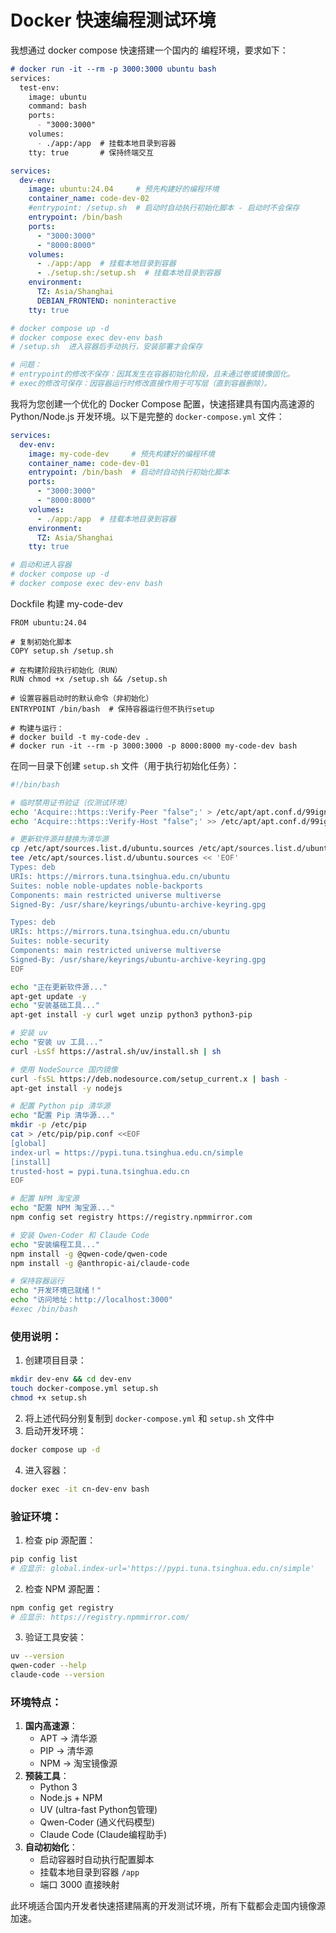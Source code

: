 # Docker 快速编程测试环境

我想通过 docker compose 快速搭建一个国内的 编程环境，要求如下：

```Markdown
# docker run -it --rm -p 3000:3000 ubuntu bash
services:
  test-env:
    image: ubuntu
    command: bash
    ports:
      - "3000:3000"
    volumes:
      - ./app:/app  # 挂载本地目录到容器
    tty: true       # 保持终端交互
```

```YAML
services:
  dev-env:
    image: ubuntu:24.04     # 预先构建好的编程环境
    container_name: code-dev-02
    #entrypoint: /setup.sh  # 启动时自动执行初始化脚本 - 启动时不会保存
    entrypoint: /bin/bash
    ports:
      - "3000:3000"
      - "8000:8000"
    volumes:
      - ./app:/app  # 挂载本地目录到容器
      - ./setup.sh:/setup.sh  # 挂载本地目录到容器
    environment:
      TZ: Asia/Shanghai
      DEBIAN_FRONTEND: noninteractive
    tty: true

# docker compose up -d
# docker compose exec dev-env bash
# /setup.sh  进入容器后手动执行，安装部署才会保存

# 问题：
# ​​entrypoint的修改不保存​​：因其发生在容器初始化阶段，且未通过卷或镜像固化。
​​# exec的修改可保存​​：因容器运行时修改直接作用于可写层（直到容器删除）。
```



我将为您创建一个优化的 Docker Compose 配置，快速搭建具有国内高速源的 Python/Node.js 开发环境。以下是完整的 `docker-compose.yml` 文件：

```YAML
services:
  dev-env:
    image: my-code-dev     # 预先构建好的编程环境
    container_name: code-dev-01
    entrypoint: /bin/bash  # 启动时自动执行初始化脚本
    ports:
      - "3000:3000"
      - "8000:8000"
    volumes:
      - ./app:/app  # 挂载本地目录到容器
    environment:
      TZ: Asia/Shanghai
    tty: true

# 启动和进入容器
# docker compose up -d
# docker compose exec dev-env bash
```

Dockfile 构建 my-code-dev

```Docker
FROM ubuntu:24.04

# 复制初始化脚本
COPY setup.sh /setup.sh

# 在构建阶段执行初始化（RUN）
RUN chmod +x /setup.sh && /setup.sh

# 设置容器启动时的默认命令（非初始化）
ENTRYPOINT /bin/bash  # 保持容器运行但不执行setup

# 构建与运行​​：
# docker build -t my-code-dev .
# docker run -it --rm -p 3000:3000 -p 8000:8000 my-code-dev bash
```

在同一目录下创建 `setup.sh` 文件（用于执行初始化任务）：

```Bash
#!/bin/bash

# 临时禁用证书验证（仅测试环境）​
echo 'Acquire::https::Verify-Peer "false";' > /etc/apt/apt.conf.d/99ignore-ssl
echo 'Acquire::https::Verify-Host "false";' >> /etc/apt/apt.conf.d/99ignore-ssl

# 更新软件源并替换为清华源
cp /etc/apt/sources.list.d/ubuntu.sources /etc/apt/sources.list.d/ubuntu.sources.bak
tee /etc/apt/sources.list.d/ubuntu.sources << 'EOF'
Types: deb
URIs: https://mirrors.tuna.tsinghua.edu.cn/ubuntu
Suites: noble noble-updates noble-backports
Components: main restricted universe multiverse
Signed-By: /usr/share/keyrings/ubuntu-archive-keyring.gpg

Types: deb
URIs: https://mirrors.tuna.tsinghua.edu.cn/ubuntu
Suites: noble-security
Components: main restricted universe multiverse
Signed-By: /usr/share/keyrings/ubuntu-archive-keyring.gpg
EOF

echo "正在更新软件源..."
apt-get update -y
echo "安装基础工具..."
apt-get install -y curl wget unzip python3 python3-pip

# 安装 uv
echo "安装 uv 工具..."
curl -LsSf https://astral.sh/uv/install.sh | sh

# 使用 NodeSource 国内镜像
curl -fsSL https://deb.nodesource.com/setup_current.x | bash -
apt-get install -y nodejs

# 配置 Python pip 清华源
echo "配置 Pip 清华源..."
mkdir -p /etc/pip
cat > /etc/pip/pip.conf <<EOF
[global]
index-url = https://pypi.tuna.tsinghua.edu.cn/simple
[install]
trusted-host = pypi.tuna.tsinghua.edu.cn
EOF

# 配置 NPM 淘宝源
echo "配置 NPM 淘宝源..."
npm config set registry https://registry.npmmirror.com

# 安装 Qwen-Coder 和 Claude Code
echo "安装编程工具..."
npm install -g @qwen-code/qwen-code
npm install -g @anthropic-ai/claude-code

# 保持容器运行
echo "开发环境已就绪！"
echo "访问地址：http://localhost:3000"
#exec /bin/bash
```



### 使用说明：

1. 创建项目目录：

```Bash
mkdir dev-env && cd dev-env
touch docker-compose.yml setup.sh
chmod +x setup.sh
```
2. 将上述代码分别复制到 `docker-compose.yml` 和 `setup.sh` 文件中
3. 启动开发环境：

```Bash
docker compose up -d
```
4. 进入容器：

```Bash
docker exec -it cn-dev-env bash
```

### 验证环境：

1. 检查 pip 源配置：

```Bash
pip config list
# 应显示: global.index-url='https://pypi.tuna.tsinghua.edu.cn/simple'
```
2. 检查 NPM 源配置：

```Bash
npm config get registry
# 应显示: https://registry.npmmirror.com/
```
3. 验证工具安装：

```Bash
uv --version
qwen-coder --help
claude-code --version
```

### 环境特点：

1. **国内高速源**：
    - APT → 清华源
    - PIP → 清华源
    - NPM → 淘宝镜像源
2. **预装工具**：
    - Python 3
    - Node.js + NPM
    - UV (ultra-fast Python包管理)
    - Qwen-Coder (通义代码模型)
    - Claude Code (Claude编程助手)
3. **自动初始化**：
    - 启动容器时自动执行配置脚本
    - 挂载本地目录到容器 `/app`
    - 端口 3000 直接映射

此环境适合国内开发者快速搭建隔离的开发测试环境，所有下载都会走国内镜像源加速。

